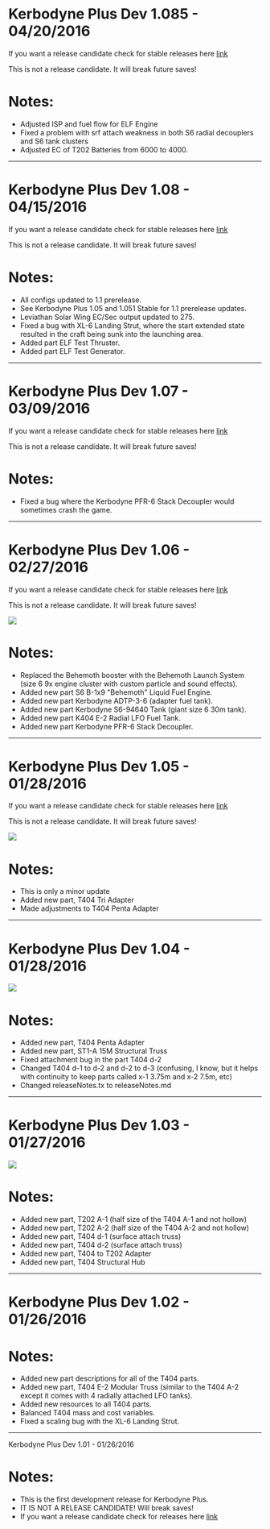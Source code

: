 # Kerbodyne Plus Dev 1.085 - 04/20/2016

If you want a release candidate check for stable releases here [link](https://github.com/bonus-eventus/kerbodynePlus)

This is not a release candidate. It will break future saves!

# Notes:
* Adjusted ISP and fuel flow for ELF Engine
* Fixed a problem with srf attach weakness in both S6 radial decouplers and S6 tank clusters
* Adjusted EC of T202 Batteries from 6000 to 4000.

__________________________________________________
# Kerbodyne Plus Dev 1.08 - 04/15/2016

If you want a release candidate check for stable releases here [link](https://github.com/bonus-eventus/kerbodynePlus)

This is not a release candidate. It will break future saves!

# Notes:
* All configs updated to 1.1 prerelease.
* See Kerbodyne Plus 1.05 and 1.051 Stable for 1.1 prerelease updates.
* Leviathan Solar Wing EC/Sec output updated to 275.
* Fixed a bug with XL-6 Landing Strut, where the start extended state resulted in the craft being sunk into the launching area.
* Added part ELF Test Thruster.
* Added part ELF Test Generator.

__________________________________________________
# Kerbodyne Plus Dev 1.07 - 03/09/2016

If you want a release candidate check for stable releases here [link](https://github.com/bonus-eventus/kerbodynePlus)

This is not a release candidate. It will break future saves!

# Notes:
* Fixed a bug where the Kerbodyne PFR-6 Stack Decoupler would sometimes crash the game.

__________________________________________________
# Kerbodyne Plus Dev 1.06 - 02/27/2016

If you want a release candidate check for stable releases here [link](https://github.com/bonus-eventus/kerbodynePlus)

This is not a release candidate. It will break future saves!

![](http://i.imgur.com/rnkFzgX.jpg)

# Notes:
* Replaced the Behemoth booster with the Behemoth Launch System (size 6 9x engine cluster with custom particle and sound effects).
* Added new part S6 B-1x9 "Behemoth" Liquid Fuel Engine.
* Added new part Kerbodyne ADTP-3-6 (adapter fuel tank).
* Added new part Kerbodyne S6-94640 Tank (giant size 6 30m tank).
* Added new part K404 E-2 Radial LFO Fuel Tank.
* Added new part Kerbodyne PFR-6 Stack Decoupler.

__________________________________________________
# Kerbodyne Plus Dev 1.05 - 01/28/2016

If you want a release candidate check for stable releases here [link](https://github.com/bonus-eventus/kerbodynePlus)

This is not a release candidate. It will break future saves!

![](http://i.imgur.com/Pl1V89V.jpg)

# Notes:
* This is only a minor update
* Added new part, T404 Tri Adapter
* Made adjustments to T404 Penta Adapter

__________________________________________________
# Kerbodyne Plus Dev 1.04 - 01/28/2016

![](http://i.imgur.com/CXbzVws.jpg)

# Notes:
* Added new part, T404 Penta Adapter
* Added new part, ST1-A 15M Structural Truss
* Fixed attachment bug in the part T404 d-2
* Changed T404 d-1 to d-2 and d-2 to d-3 (confusing, I know, but it helps with continuity to keep parts called x-1 3.75m and x-2 7.5m, etc)
* Changed releaseNotes.tx to releaseNotes.md

__________________________________________________
# Kerbodyne Plus Dev 1.03 - 01/27/2016

![](http://i.imgur.com/FCdSrJt.jpg)

# Notes:
* Added new part, T202 A-1 (half size of the T404 A-1 and not hollow)
* Added new part, T202 A-2 (half size of the T404 A-2 and not hollow)
* Added new part, T404 d-1 (surface attach truss)
* Added new part, T404 d-2 (surface attach truss)
* Added new part, T404 to T202 Adapter
* Added new part, T404 Structural Hub 

__________________________________________________
# Kerbodyne Plus Dev 1.02 - 01/26/2016

# Notes:
* Added new part descriptions for all of the T404 parts.
* Added new part, T404 E-2 Modular Truss (similar to the T404 A-2 except it comes with 4 radially attached LFO tanks).
* Added new resources to all T404 parts.
* Balanced T404 mass and cost variables.
* Fixed a scaling bug with the XL-6 Landing Strut.

__________________________________________________
Kerbodyne Plus Dev 1.01 - 01/26/2016

# Notes:
* This is the first development release for Kerbodyne Plus.
* IT IS NOT A RELEASE CANDIDATE! Will break saves!
* If you want a release candidate check for releases here [link](https://github.com/bonus-eventus/kerbodynePlus)
